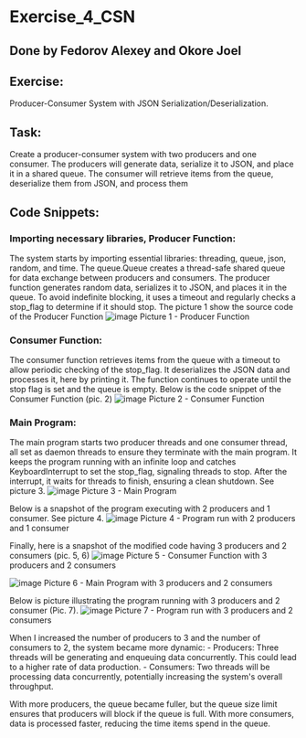# Exercise_4_CSN

## Done by Fedorov Alexey and Okore Joel

## Exercise:
  Producer-Consumer System with JSON Serialization/Deserialization.
  
## Task: 
  Create a producer-consumer system with two producers and one consumer. The producers will generate data, serialize it to JSON, and place it in a shared queue. The consumer will retrieve items from the queue, deserialize them from JSON, and process
them

## Code Snippets:

  ### Importing necessary libraries, Producer Function:
  The system starts by importing essential libraries: threading, queue, json, random, and time. The queue.Queue creates a thread-safe shared queue for data exchange between producers and consumers. The producer function generates random data, serializes it to JSON, and places it in the queue. To avoid indefinite blocking, it uses a timeout and regularly checks a stop_flag to determine if it should stop. The picture 1 show the source code of the Producer Function
  ![image](https://github.com/user-attachments/assets/f8e6f411-58e8-4205-8297-8985f4339771)
  Picture 1 - Producer Function

  ### Consumer Function:
  The consumer function retrieves items from the queue with a timeout to allow periodic checking of the stop_flag. It deserializes the JSON data and processes it, here by printing it. The function continues to operate until the stop flag is set and the queue is empty. Below is the code snippet of the Consumer Function (pic. 2)
  ![image](https://github.com/user-attachments/assets/a20dd8cc-31f9-48ad-80ac-c308cfef7588)
  Picture 2 - Consumer Function

  ### Main Program:
  The main program starts two producer threads and one consumer thread, all set as daemon threads to ensure they terminate with the main program. It keeps the program running with an infinite loop and catches KeyboardInterrupt to set the stop_flag, signaling threads to stop. After the interrupt, it waits for threads to finish, ensuring a clean shutdown. See picture 3.
  ![image](https://github.com/user-attachments/assets/cc4de1a5-9d7d-4a08-acb2-56da61f18f07)
  Picture 3 - Main Program

  Below is a snapshot of the program executing with 2 producers and 1 consumer. See picture 4. 
  ![image](https://github.com/user-attachments/assets/cc5283bb-ff26-45ae-b13b-c225974483e6)
  Picture 4 - Program run with 2 producers and 1 consumer
  

  Finally, here is a snapshot of the modified code having 3 producers and 2 consumers (pic. 5, 6)
  ![image](https://github.com/user-attachments/assets/bedf32a5-c4a5-4a0d-ba7e-99e0a60b30db)
  Picture 5 - Consumer Function with 3 producers and 2 consumers

  ![image](https://github.com/user-attachments/assets/059b691e-82a6-476b-85f3-962250aed206)
  Picture 6 - Main Program with 3 producers and 2 consumers
  
  
  Below is picture illustrating the program running with 3 producers and 2 consumer (Pic. 7).
  ![image](https://github.com/user-attachments/assets/311af693-8e0c-4607-b08a-4d5ea8d8cd50)
  Picture 7 - Program run with 3 producers and 2 consumers

  When I increased the number of producers to 3 and the number of consumers to 2, the system became more dynamic:
    - Producers: Three threads will be generating and enqueuing data concurrently. This could lead to a higher rate of data production.
    - Consumers: Two threads will be processing data concurrently, potentially increasing the system's overall throughput.

  With more producers, the queue became fuller, but the queue size limit ensures that producers will block if the queue is full. With more consumers, data is processed faster, reducing the time items spend in the queue.
    
  
